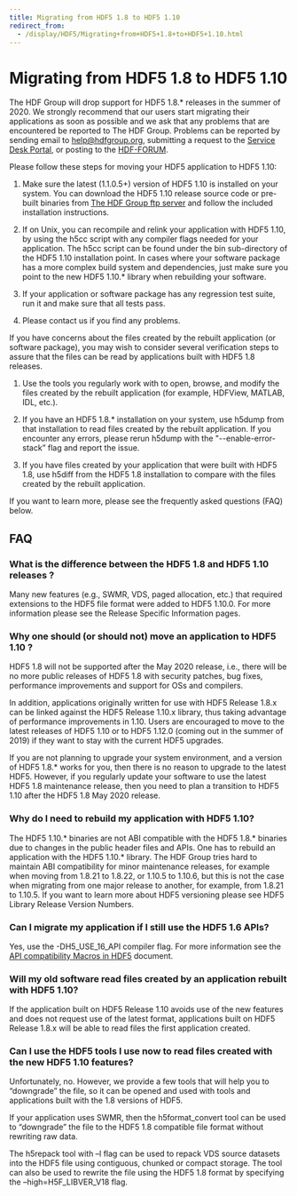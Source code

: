 ```yaml
---
title: Migrating from HDF5 1.8 to HDF5 1.10
redirect_from: 
  - /display/HDF5/Migrating+from+HDF5+1.8+to+HDF5+1.10.html
---
```


# Migrating from HDF5 1.8 to HDF5 1.10

The HDF Group will drop support for HDF5 1.8.\* releases in the summer of 2020. We strongly recommend that our users start migrating their applications as soon as possible and we ask that any problems that are encountered be reported to The HDF Group. Problems can be reported by sending email to help@hdfgroup.org, submitting a request to the [Service Desk Portal](https://jira.hdfgroup.org/servicedesk/customer/portal/2), or posting to the [HDF-FORUM](https://forum.hdfgroup.org/).

Please follow these steps for moving your HDF5 application to HDF5 1.10:

1. Make sure the latest (1.1.0.5+)  version of HDF5 1.10 is installed on your system. You can download the HDF5 1.10 release source code or pre-built binaries from [The HDF Group ftp server](https://support.hdfgroup.org/ftp/HDF5/prev-releases/hdf5-1.10/) and follow the included installation instructions.

2. If on Unix, you can recompile and relink your application with HDF5 1.10, by using the h5cc script with any compiler flags needed for your application. The h5cc script can be found under the bin sub-directory of the HDF5 1.10 installation point.  In cases where your software package has a more complex build system and dependencies, just make sure you point to the new HDF5 1.10.* library when rebuilding your software.

3. If your application or software package has any regression test suite, run it and make sure that all tests pass.

4. Please contact us if you find any problems.

If you have concerns about the files created by the rebuilt application (or software package), you may wish to consider several verification steps to assure that the files can be read by applications built with HDF5 1.8 releases.

1. Use the tools you regularly work with to open, browse, and modify the files created by the rebuilt application (for example, HDFView, MATLAB, IDL, etc.).

2. If you have an HDF5 1.8.* installation on your system, use h5dump from that installation to read files created by the rebuilt application. If you encounter any errors, please rerun h5dump with the  "--enable-error-stack” flag and report the issue.

3. If you have files created by your application that were built with HDF5 1.8, use h5diff from the HDF5 1.8 installation to compare with the files created by the rebuilt application.

If you want to learn more, please see the frequently asked questions (FAQ) below.

## FAQ
### What is the difference between the HDF5 1.8 and HDF5 1.10 releases ?
 
Many new features (e.g., SWMR, VDS, paged allocation, etc.) that required extensions to the HDF5 file format were added to HDF5 1.10.0.
For more information please see the Release Specific Information pages.

### Why one should (or should not) move an application to HDF5 1.10 ?
HDF5 1.8 will not be supported after the May 2020 release, i.e., there will be no more public releases of HDF5 1.8 with security patches, bug fixes, performance improvements and support for OSs and compilers.

In addition, applications originally written for use with HDF5 Release 1.8.x can be linked against the HDF5 Release 1.10.x library, thus taking advantage of performance improvements in 1.10. Users are encouraged to move to the latest releases of HDF5 1.10 or to HDF5 1.12.0 (coming out in the summer of 2019) if they want to stay with the current HDF5 upgrades.

If you are not planning to upgrade your system environment, and a version of HDF5 1.8.* works for you, then there is no reason to upgrade to the latest HDF5. However, if you regularly update your software to use the latest HDF5 1.8 maintenance release, then you need to plan a transition to HDF5 1.10 after the HDF5 1.8 May 2020 release.
 

### Why do I need to rebuild my application with HDF5 1.10?

The HDF5 1.10.* binaries are not ABI compatible with the HDF5 1.8.* binaries due to changes in the public header files and APIs. One has to rebuild an application with the HDF5 1.10.* library. The HDF Group tries hard to maintain ABI compatibility for minor maintenance releases, for example when moving from 1.8.21 to 1.8.22, or 1.10.5 to 1.10.6, but this is not the case when migrating from one major release to another, for example, from 1.8.21 to 1.10.5. If you want to learn more about HDF5 versioning please see HDF5 Library Release Version Numbers.

### Can I migrate my application if I still use the HDF5 1.6 APIs?

Yes, use the -DH5_USE_16_API compiler flag. For more information see the [API compatibility Macros in HDF5](api_comp_macros.md) document.

### Will my old software read files created by an application rebuilt with HDF5 1.10?

If the application built on HDF5 Release 1.10 avoids use of the new features and does not request use of the latest format, applications built on HDF5 Release 1.8.x will be able to read files the first application created.

### Can I use the HDF5 tools I use now to read files created with the new HDF5 1.10 features?

Unfortunately, no. However, we provide a few tools that will help you to “downgrade” the file, so it can be opened and used with tools and applications built with the 1.8 versions of HDF5.

If your application uses SWMR, then the h5format_convert tool can be used to “downgrade” the file to the HDF5 1.8 compatible file format without rewriting raw data.

The h5repack tool with –l flag can be used to repack VDS source datasets into the HDF5 file using contiguous, chunked or compact storage.  The tool can also be used to rewrite the file using the HDF5 1.8 format by specifying the –high=H5F_LIBVER_V18 flag.
